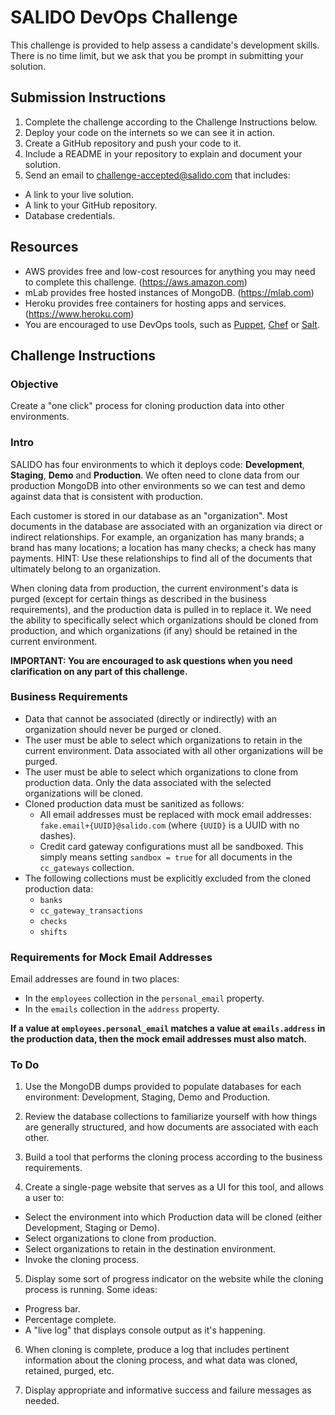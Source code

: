 # SALIDO DevOps Challenge

This challenge is provided to help assess a candidate's development skills. There is no time limit, but we ask that you be prompt in submitting your solution.

## Submission Instructions

1. Complete the challenge according to the Challenge Instructions below.
1. Deploy your code on the internets so we can see it in action.
1. Create a GitHub repository and push your code to it.
1. Include a README in your repository to explain and document your solution.
1. Send an email to challenge-accepted@salido.com that includes:
  * A link to your live solution.
  * A link to your GitHub repository.
  * Database credentials.

## Resources

* AWS provides free and low-cost resources for anything you may need to complete this challenge. (https://aws.amazon.com)
* mLab provides free hosted instances of MongoDB. (https://mlab.com)
* Heroku provides free containers for hosting apps and services. (https://www.heroku.com)
* You are encouraged to use DevOps tools, such as [Puppet](https://puppet.com), [Chef](https://www.chef.io) or [Salt](https://saltstack.com).

## Challenge Instructions

### Objective
Create a "one click" process for cloning production data into other environments.

### Intro
SALIDO has four environments to which it deploys code: **Development**, **Staging**, **Demo** and **Production**.
We often need to clone data from our production MongoDB into other environments so we can test and demo against data that is consistent with production.

Each customer is stored in our database as an "organization".
Most documents in the database are associated with an organization via direct or indirect relationships.
For example, an organization has many brands; a brand has many locations; a location has many checks; a check has many payments.
HINT: Use these relationships to find all of the documents that ultimately belong to an organization.

When cloning data from production, the current environment's data is purged (except for certain things as described in the business requirements), and the production data is pulled in to replace it.
We need the ability to specifically select which organizations should be cloned from production, and which organizations (if any) should be retained in the current environment.

**IMPORTANT: You are encouraged to ask questions when you need clarification on any part of this challenge.**

### Business Requirements
* Data that cannot be associated (directly or indirectly) with an organization should never be purged or cloned.
* The user must be able to select which organizations to retain in the current environment. Data associated with all other organizations will be purged.
* The user must be able to select which organizations to clone from production data. Only the data associated with the selected organizations will be cloned.
* Cloned production data must be sanitized as follows:
  * All email addresses must be replaced with mock email addresses: `fake.email+{UUID}@salido.com` (where `{UUID}` is a UUID with no dashes).
  * Credit card gateway configurations must all be sandboxed. This simply means setting `sandbox = true` for all documents in the `cc_gateways` collection.
* The following collections must be explicitly excluded from the cloned production data:
  * `banks`
  * `cc_gateway_transactions`
  * `checks`
  * `shifts`

### Requirements for Mock Email Addresses
Email addresses are found in two places:

* In the `employees` collection in the `personal_email` property.
* In the `emails` collection in the `address` property.

**If a value at `employees.personal_email` matches a value at `emails.address` in the production data, then the mock email addresses must also match.**

### To Do
1. Use the MongoDB dumps provided to populate databases for each environment: Development, Staging, Demo and Production.

2. Review the database collections to familiarize yourself with how things are generally structured, and how documents are associated with each other.

3. Build a tool that performs the cloning process according to the business requirements.

4. Create a single-page website that serves as a UI for this tool, and allows a user to:
  * Select the environment into which Production data will be cloned (either Development, Staging or Demo).
  * Select organizations to clone from production.
  * Select organizations to retain in the destination environment.
  * Invoke the cloning process.

5. Display some sort of progress indicator on the website while the cloning process is running. Some ideas:
  * Progress bar.
  * Percentage complete.
  * A "live log" that displays console output as it's happening.

6. When cloning is complete, produce a log that includes pertinent information about the cloning process, and what data was cloned, retained, purged, etc.

7. Display appropriate and informative success and failure messages as needed.
